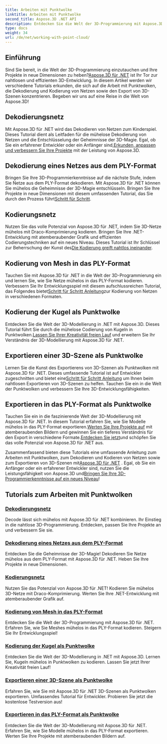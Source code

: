 ```yaml
---
title: Arbeiten mit Punktwolke
linktitle: Arbeiten mit Punktwolke
second_title: Aspose.3D .NET API
description: Entdecken Sie die Welt der 3D-Programmierung mit Aspose.3D .NET! Müheloses Dekodieren/Kodieren von Netzen, Exportieren von 3D-Szenen und mehr. Werten Sie Ihre Projekte mit atemberaubenden Bildern auf.
type: docs
weight: 34
url: /de/net/working-with-point-cloud/
---
```


## Einführung

 Sind Sie bereit, in die Welt der 3D-Programmierung einzutauchen und Ihre Projekte in neue Dimensionen zu heben?[Aspose.3D für .NET](#working-with-point-cloud-tutorials) ist Ihr Tor zur nahtlosen und effizienten 3D-Entwicklung. In diesem Artikel werden wir verschiedene Tutorials erkunden, die sich auf die Arbeit mit Punktwolken, die Dekodierung und Kodierung von Netzen sowie den Export von 3D-Szenen konzentrieren. Begeben wir uns auf eine Reise in die Welt von Aspose.3D!

## Dekodierungsnetz

 Mit Aspose.3D für .NET wird das Dekodieren von Netzen zum Kinderspiel. Dieses Tutorial dient als Leitfaden für die mühelose Dekodierung von Netzen und die Entschlüsselung der Geheimnisse der 3D-Magie. Egal, ob Sie ein erfahrener Entwickler oder ein Anfänger sind,[Erkunden, anpassen und verbessern Sie Ihre Projekte](./decode-mesh/) mit der Leistung von Aspose.3D.

## Dekodierung eines Netzes aus dem PLY-Format

 Bringen Sie Ihre 3D-Programmierkenntnisse auf die nächste Stufe, indem Sie Netze aus dem PLY-Format dekodieren. Mit Aspose.3D für .NET können Sie mühelos die Geheimnisse der 3D-Magie entschlüsseln. Bringen Sie Ihre Projekte in neue Dimensionen mit diesem umfassenden Tutorial, das Sie durch den Prozess führt[Schritt für Schritt](./decode-mesh-ply-format/).

## Kodierungsnetz

 Nutzen Sie das volle Potenzial von Aspose.3D für .NET, indem Sie 3D-Netze mühelos mit Draco-Komprimierung kodieren. Bringen Sie Ihre .NET-Entwicklung mit atemberaubender Grafik und effizienten Codierungstechniken auf ein neues Niveau. Dieses Tutorial ist Ihr Schlüssel zur Beherrschung der Kunst des[Die Kodierung greift nahtlos ineinander](./encode-mesh/).

## Kodierung von Mesh in das PLY-Format

 Tauchen Sie mit Aspose.3D für .NET in die Welt der 3D-Programmierung ein und lernen Sie, wie Sie Netze mühelos in das PLY-Format kodieren. Verbessern Sie Ihr Entwicklungsspiel mit diesem aufschlussreichen Tutorial, das Folgendes bietet[Schritt für Schritt Anleitung](./encode-mesh-ply-format/)zur Kodierung von Netzen in verschiedenen Formaten.

## Kodierung der Kugel als Punktwolke

 Entdecken Sie die Welt der 3D-Modellierung in .NET mit Aspose.3D. Dieses Tutorial führt Sie durch die mühelose Codierung von Kugeln in Punktwolken.[Lassen Sie Ihrer Kreativität freien Lauf](./encode-sphere-as-point-cloud/) und erweitern Sie Ihr Verständnis der 3D-Modellierung mit Aspose.3D für .NET.

## Exportieren einer 3D-Szene als Punktwolke

 Lernen Sie die Kunst des Exportierens von 3D-Szenen als Punktwolken mit Aspose.3D für .NET. Dieses umfassende Tutorial ist auf Entwickler zugeschnitten und bietet eine[Schritt für Schritt Anleitung](./export-3d-scene-point-cloud/) um Ihnen beim nahtlosen Exportieren von 3D-Szenen zu helfen. Tauchen Sie ein in die Welt der Punktwolken und verbessern Sie Ihre 3D-Entwicklungsfähigkeiten.

## Exportieren in das PLY-Format als Punktwolke

 Tauchen Sie ein in die faszinierende Welt der 3D-Modellierung mit Aspose.3D für .NET. In diesem Tutorial erfahren Sie, wie Sie Modelle mühelos in das PLY-Format exportieren.[Werten Sie Ihre Projekte auf](./export-to-ply-point-cloud/) mit atemberaubenden Bildern und gewinnen Sie ein tieferes Verständnis für den Export in verschiedene Formate.[Entdecken Sie jetzt](./export-to-ply-point-cloud/)und schöpfen Sie das volle Potenzial von Aspose.3D für .NET aus.

 Zusammenfassend bieten diese Tutorials eine umfassende Anleitung zum Arbeiten mit Punktwolken, zum Dekodieren und Kodieren von Netzen sowie zum Exportieren von 3D-Szenen mit[Aspose.3D für .NET](#working-with-point-cloud-tutorials) . Egal, ob Sie ein Anfänger oder ein erfahrener Entwickler sind, nutzen Sie die Leistungsfähigkeit von Aspose.3D und[Bringen Sie Ihre 3D-Programmierkenntnisse auf ein neues Niveau](#working-with-point-cloud-tutorials)!
## Tutorials zum Arbeiten mit Punktwolken
### [Dekodierungsnetz](./decode-mesh/)
Decode lässt sich mühelos mit Aspose.3D für .NET kombinieren. Ihr Einstieg in die nahtlose 3D-Programmierung. Entdecken, passen Sie Ihre Projekte an und verbessern Sie sie.
### [Dekodierung eines Netzes aus dem PLY-Format](./decode-mesh-ply-format/)
Entdecken Sie die Geheimnisse der 3D-Magie! Dekodieren Sie Netze mühelos aus dem PLY-Format mit Aspose.3D für .NET. Heben Sie Ihre Projekte in neue Dimensionen.
### [Kodierungsnetz](./encode-mesh/)
Nutzen Sie das Potenzial von Aspose.3D für .NET! Kodieren Sie mühelos 3D-Netze mit Draco-Komprimierung. Werten Sie Ihre .NET-Entwicklung mit atemberaubender Grafik auf.
### [Kodierung von Mesh in das PLY-Format](./encode-mesh-ply-format/)
Entdecken Sie die Welt der 3D-Programmierung mit Aspose.3D für .NET. Erfahren Sie, wie Sie Meshes mühelos in das PLY-Format kodieren. Steigern Sie Ihr Entwicklungsspiel!
### [Kodierung der Kugel als Punktwolke](./encode-sphere-as-point-cloud/)
Entdecken Sie die Welt der 3D-Modellierung in .NET mit Aspose.3D. Lernen Sie, Kugeln mühelos in Punktwolken zu kodieren. Lassen Sie jetzt Ihrer Kreativität freien Lauf!
### [Exportieren einer 3D-Szene als Punktwolke](./export-3d-scene-point-cloud/)
Erfahren Sie, wie Sie mit Aspose.3D für .NET 3D-Szenen als Punktwolken exportieren. Umfassendes Tutorial für Entwickler. Probieren Sie jetzt die kostenlose Testversion aus!
### [Exportieren in das PLY-Format als Punktwolke](./export-to-ply-point-cloud/)
Entdecken Sie die Welt der 3D-Modellierung mit Aspose.3D für .NET. Erfahren Sie, wie Sie Modelle mühelos in das PLY-Format exportieren. Werten Sie Ihre Projekte mit atemberaubenden Bildern auf.